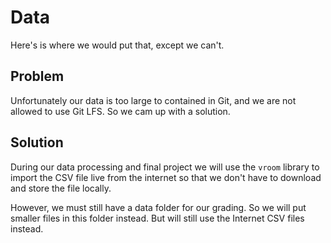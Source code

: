 # Data
Here's is where we would put that, except we can't.
## Problem
Unfortunately our data is too large to contained in Git, and we are not allowed to use Git LFS. So we cam up with a solution.

## Solution
During our data processing and final project we will use the `vroom` library to import the CSV file live from the internet so that we don't have to download and store the file locally.

However, we must still have a data folder for our grading. So we will put smaller files in this folder instead. But will still use the Internet CSV files instead.
